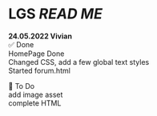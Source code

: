 # LGS *READ ME* 

**24.05.2022 Vivian**  
:white_check_mark: Done   
    HomePage Done     
    Changed CSS, add a few global text styles   
    Started forum.html   

:white_square_button: To Do  
    add image asset   
    complete HTML    
 

